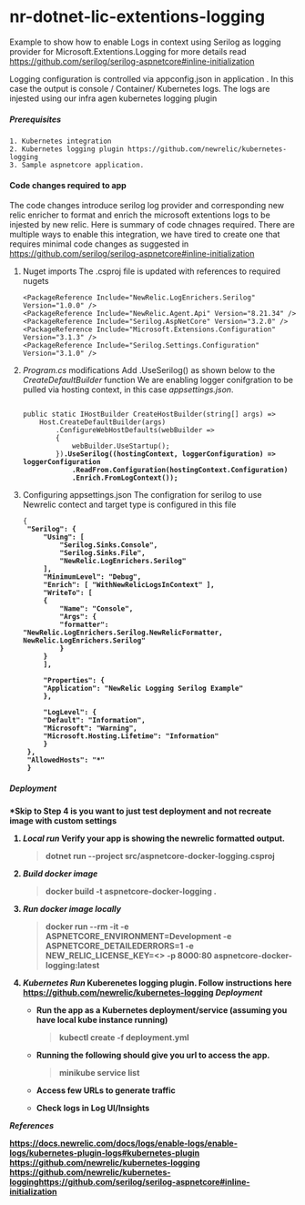 # nr-dotnet-lic-extentions-logging
Example to show how to enable Logs in context using Serilog as logging provider for Microsoft.Extentions.Logging for more details read https://github.com/serilog/serilog-aspnetcore#inline-initialization


Logging configuration is controlled via appconfig.json in application . In this case the output is console / Container/ Kubernetes logs. The logs are injested using our infra agen kubernetes logging plugin

##### Prerequisites
    1. Kubernetes integration
    2. Kubernetes logging plugin https://github.com/newrelic/kubernetes-logging
    3. Sample aspnetcore application.

#### Code changes required to app

The code changes introduce serilog log provider and corresponding new relic enricher to format and enrich the microsoft extentions logs to be injested by new relic. Here is summary of code chnages required. 
There are multiple ways to enable this integration, we have tired to create one that requires minimal code changes as suggested in https://github.com/serilog/serilog-aspnetcore#inline-initialization

1. Nuget imports
    The .csproj file is updated with references to required nugets 
    ```
    <PackageReference Include="NewRelic.LogEnrichers.Serilog" Version="1.0.0" />
    <PackageReference Include="NewRelic.Agent.Api" Version="8.21.34" />
    <PackageReference Include="Serilog.AspNetCore" Version="3.2.0" />
    <PackageReference Include="Microsoft.Extensions.Configuration" Version="3.1.3" />
    <PackageReference Include="Serilog.Settings.Configuration" Version="3.1.0" />
    ```
2.  *Program.cs* modifications 
    Add .UseSerilog() as shown below to the *CreateDefaultBuilder* function
    We are enabling logger conifgration to be pulled via hosting context, in this case *appsettings.json*.
    <pre><code>
    public static IHostBuilder CreateHostBuilder(string[] args) =>
        Host.CreateDefaultBuilder(args)
            .ConfigureWebHostDefaults(webBuilder =>
            {
                webBuilder.UseStartup<Startup>();
            })<b>.UseSerilog((hostingContext, loggerConfiguration) => loggerConfiguration
                .ReadFrom.Configuration(hostingContext.Configuration)
                .Enrich.FromLogContext());</b>
    </code></pre>

3. Configuring appsettings.json
    The configration for serilog to use Newrelic contect and target type is configured in this file

    <pre><code>{
    <b>"Serilog": {
        "Using": [ 
            "Serilog.Sinks.Console",
            "Serilog.Sinks.File",
            "NewRelic.LogEnrichers.Serilog" 
        ],
        "MinimumLevel": "Debug",
        "Enrich": [ "WithNewRelicLogsInContext" ],
        "WriteTo": [
        {
            "Name": "Console",
            "Args": {
            "formatter": "NewRelic.LogEnrichers.Serilog.NewRelicFormatter, NewRelic.LogEnrichers.Serilog"
            }
        }
        ],

        "Properties": {
        "Application": "NewRelic Logging Serilog Example"
        },<b>

        "LogLevel": {
        "Default": "Information",
        "Microsoft": "Warning",
        "Microsoft.Hosting.Lifetime": "Information"
        }
    },
    "AllowedHosts": "*"
    }</code></pre>
    

##### Deployment
*Skip to Step 4 is you want to just test deployment and not recreate image with custom settings

1.  ***Local run*** 
    Verify your app is showing the newrelic formatted output.
    >dotnet run --project src/aspnetcore-docker-logging.csproj 

2.  ***Build docker image*** 

    >docker build -t aspnetcore-docker-logging .

3.  ***Run docker image locally*** 
    
    >docker run --rm -it -e ASPNETCORE_ENVIRONMENT=Development -e ASPNETCORE_DETAILEDERRORS=1 -e NEW_RELIC_LICENSE_KEY=<<YOUR NR KEY>>  -p 8000:80 aspnetcore-docker-logging:latest 

4.   ***Kubernetes Run***
    Kuberenetes logging plugin. Follow instructions here  https://github.com/newrelic/kubernetes-logging
     ***Deployment***
     * Run the app as a Kubernetes deployment/service  (assuming you have local kube instance running)
        >kubectl create -f deployment.yml 
     
     * Running the following should give you url to access the app.
        >minikube service list
     * Access few URLs to generate traffic 
     * Check logs in Log UI/Insights 



***References***

https://docs.newrelic.com/docs/logs/enable-logs/enable-logs/kubernetes-plugin-logs#kubernetes-plugin
https://github.com/newrelic/kubernetes-logging 
https://github.com/newrelic/kubernetes-logginghttps://github.com/serilog/serilog-aspnetcore#inline-initialization
